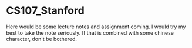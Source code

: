# CS107_Stanford

Here would be some lecture notes and assignment coming. I would try my best to take the note seriously. If that is combined with some chinese character, don't be bothered. 